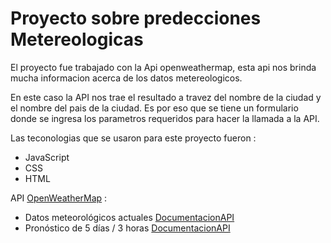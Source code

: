 # Proyecto sobre predecciones Metereologicas

El proyecto fue trabajado con la Api openweathermap, esta api nos brinda mucha informacion acerca de los datos metereologicos. 

En este caso la API nos trae el resultado a travez del nombre de la ciudad y el nombre del pais de la ciudad. Es por eso que se tiene un formulario donde se ingresa los parametros requeridos para hacer la llamada a la API.

Las teconologias que se usaron para este proyecto fueron :
- JavaScript
- CSS
- HTML

API [OpenWeatherMap](https://openweathermap.org/) :
- Datos meteorológicos actuales [DocumentacionAPI](https://openweathermap.org/current)
- Pronóstico de 5 días / 3 horas [DocumentacionAPI](https://openweathermap.org/forecast5)


